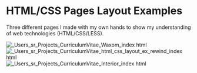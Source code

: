 # HTML/CSS Pages Layout Examples
Three different pages I made with my own hands to show my understanding of web technologies (HTML/CSS/LESS).

![_Users_sr_Projects_CurriculumVitae_Waxom_index html](https://github.com/alfatetan/html-css-pages-layout-examples/assets/46200647/d665eac9-3798-4911-9180-0905359a9518)
![_Users_sr_Projects_CurriculumVitae_html_css_layout_ex_rewind_index html](https://github.com/alfatetan/html-css-pages-layout-examples/assets/46200647/618b81c6-90bb-411f-8523-d08bb3ce247b)
![_Users_sr_Projects_CurriculumVitae_Interior_index html](https://github.com/alfatetan/html-css-pages-layout-examples/assets/46200647/2b35b24b-7b5b-45e6-b580-110bdb50f6e4)
